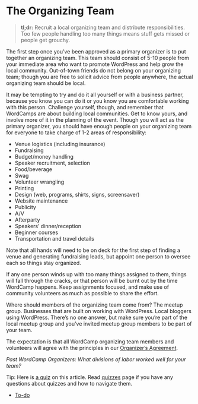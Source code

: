 # The Organizing Team

> **tl;dr:** Recruit a local organizing team and distribute responsibilities. Too few people handling too many things means stuff gets missed or people get grouchy.

The first step once you’ve been approved as a primary organizer is to put together an organizing team. This team should consist of 5-10 people from your immediate area who want to promote WordPress and help grow the local community. Out-of-town friends do not belong on your organizing team; though you are free to solicit advice from people anywhere, the actual organizing team should be local.

It may be tempting to try and do it all yourself or with a business partner, because you know you can do it or you know you are comfortable working with this person. Challenge yourself, though, and remember that WordCamps are about building local communities. Get to know yours, and involve more of it in the planning of the event. Though you will act as the primary organizer, you should have enough people on your organizing team for everyone to take charge of 1-2 areas of responsibility:

*   Venue logistics (including insurance)
*   Fundraising
*   Budget/money handling
*   Speaker recruitment, selection
*   Food/beverage
*   Swag
*   Volunteer wrangling
*   Printing
*   Design (web, programs, shirts, signs, screensaver)
*   Website maintenance
*   Publicity
*   A/V
*   Afterparty
*   Speakers’ dinner/reception
*   Beginner courses
*   Transportation and travel details

Note that all hands will need to be on deck for the first step of finding a venue and generating fundraising leads, but appoint one person to oversee each so things stay organized.

If any one person winds up with too many things assigned to them, things will fall through the cracks, or that person will be burnt out by the time WordCamp happens. Keep assignments focused, and make use of community volunteers as much as possible to share the effort.

Where should members of the organizing team come from? The meetup group. Businesses that are built on working with WordPress. Local bloggers using WordPress. There’s no one answer, but make sure you’re part of the local meetup group and you’ve invited meetup group members to be part of your team.

The expectation is that all WordCamp organizing team members and volunteers will agree with the principles in our [Organizer’s Agreement](https://make.wordpress.org/community/handbook/wordcamp-organizer-handbook/first-steps/helpful-documents-and-templates/agreement-among-wordcamp-organizers-speakers-sponsors-and-volunteers/).

*Past WordCamp Organizers: What divisions of labor worked well for your team?*

Tip: Here is [a quiz](https://community-self-training.mystagingwebsite.com/quiz/the-organizing-team-2/) on this article. Read [quizzes](https://make.wordpress.org/community/handbook/wordcamp-organizer/quizzes/) page if you have any questions about quizzes and how to navigate them.

*   [To-do](# "To-do")
